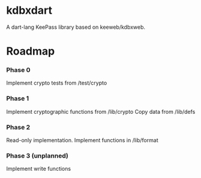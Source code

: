 # kdbxdart

A dart-lang KeePass library based on keeweb/kdbxweb.

# Roadmap

### Phase 0

Implement crypto tests from /test/crypto

### Phase 1

Implement cryptographic functions from /lib/crypto
Copy data from /lib/defs

### Phase 2

Read-only implementation.  Implement functions in /lib/format

### Phase 3 (unplanned)

Implement write functions